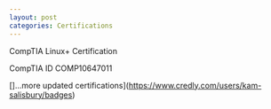 ```yaml
---
layout: post
categories: Certifications
---
```

CompTIA Linux+ Certification

CompTIA ID COMP10647011

<div data-iframe-width="150" data-iframe-height="270" data-share-badge-id="f5253db9-5949-4df0-9d11-bf2f3320ef83" data-share-badge-host="https://www.credly.com"></div><script type="text/javascript" async src="//cdn.credly.com/assets/utilities/embed.js"></script>

[]...more updated certifications](https://www.credly.com/users/kam-salisbury/badges)
